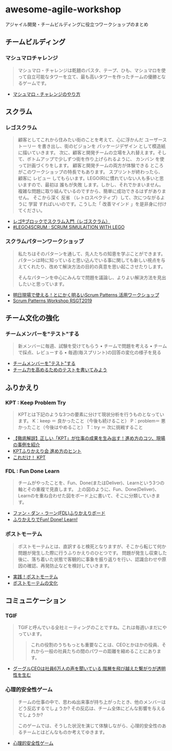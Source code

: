 # awesome-agile-workshop

アジャイル開発・チームビルディングに役立つワークショップのまとめ

## チームビルディング

### マシュマロチャレンジ

> マシュマロ・チャレンジは乾麺のパスタ、テープ、ひも、マシュマロを使って自立可能なタワーを立て、最も高いタワーを作ったチームの優勝となるゲームです。

- [マシュマロ・チャレンジのやり方](https://heart-quake.com/article.php?p=435)

## スクラム

### レゴスクラム

> 顧客としてこれから住みたい街のことを考えて、心に浮かんだ ユーザーストーリー を書き出し、街のビジョンを パッケージデザイン として模造紙に描いていきます。
> 次に、顧客と開発チームの立場を入れ替えます。そして、ボトムアップで少しずつ街を作り上げられるように、 カンバン を使って計画づくりをします。 顧客と開発チームの両方が体験できる ところがこのワークショップの特長でもあります。
> スプリントが終わったら、顧客に レビュー してもらいます。LEGO(R)に慣れていない人も多いと思いますので、最初は 誰もが失敗 します。しかし、それでかまいません。複雑な問題に取り組んでいるのですから、簡単に成功できるはずがありません。
> そこから深く 反省 （レトロスペクティブ）して、次につながるように 学習 すればいいのです。こうした「 改善マインド 」を是非身に付けてください。

- [レゴ®ブロックでスクラム入門（レゴスクラム）](https://www.waicrew.com/training/scrum/)
- [#LEGO4SCRUM : SCRUM SIMULAITION WITH LEGO](https://www.lego4scrum.com/)

### スクラムパターンワークショップ

> 私たちはそのパターンを通して、先人たちの知恵を学ぶことができます。
> パターンは時に知っていると思い込んでいる事に関しても新しい視点を与えてくれたり、改めて解決方法の目的の真意を思い起こさせたりします。
>
> そんなパターンを中心にみんなで問題を議論し、よりよい解決方法を見出したいと思っています。

- [明日現場で使える！とにかく明るいScrum Patterns 活用ワークショップ](https://confengine.com/regional-scrum-gathering-tokyo-2019/proposal/7828/scrum-patterns)
- [Scrum Patterns Workshop RSGT2019](https://speakerdeck.com/sasakendayo/scrum-patterns-workshop-rsgt2019)

## チーム文化の強化

### チームメンバーを"テスト"する

> 新メンバーに毎週、試験を受けてもらう
> • チームで問題を考える
> • チームで採点、レビューする
> • 毎週(毎スプリント)の回答の変化の様子を見る

- [チームメンバーを"テスト"する](https://www.slideshare.net/yattom/test-new-members)
- [チーム力を高めるためのテストを書いてみよう](http://tech-blog.rakus.co.jp/entry/20180619/agile/scrum)

## ふりかえり

### KPT : Keep Problem Try

> KPTとは下記のような3つの要素に分けて現状分析を行うものとなっています。
> K：keep ＝ 良かったこと（今後も続けること）
> P：problem＝ 悪かったこと（今後はやめること）
> T：try ＝ 次に挑戦すること

- [【徹底解説】正しい「KPT」が仕事の成果を生み出す！進め方のコツ、現場の事例を紹介](https://seleck.cc/kpt)
- [KPTふりかえり会 進め方のヒント](http://objectclub.jp/download/files/pf/KPT_TIPS.pdf)
- [これだけ！ KPT](https://www.amazon.co.jp/dp/4799102753)

### FDL : Fun Done Learn

> チームがやったことを、Fun、Done(またはDeliver)、Learnという3つの軸とその重複で見直します。
> 上の図のように、Fun、Done(Deliver)、Learnのを重ね合わせた図をボード上に書いて、そこに分類していきます。

- [ファン・ダン・ラーン(FDL)ふりかえりボード](https://yattom.hatenablog.com/entries/2018/10/31)
- [ふりかえりでFun! Done! Learn!](https://www.ogis-ri.co.jp/otc/hiroba/others/ActivityPocket/FunDoneLearn.html)

### ポストモーテム

> ポストモーテムとは、直訳すると検死となりますが、そこから転じて何か問題が発生した際に行うふりかえりのひとつです。
> 問題が発生し収束した後に、落ち着いた状態で客観的に事象を振り返りを行い、認識合わせや原因の確認、再発防止などを検討していきます。

- [実践！ポストモーテム](https://inside.pixiv.blog/shimashima/6452)
- [ポストモーテムの文化](https://tech.mti.co.jp/entry/2017/11/25/000316)

## コミュニケーション

### TGIF

> TGIFと呼んでいる全社ミーティングのことですね。これは毎週いまだにやっています。
> > これの役割のうちもっとも重要なことは、CEOとかほかの役員、それから一般の社員たちの間のパワーの距離を縮めることにあります。

- [グーグルCEOは社員6万人の声を聞いている 階層を飛び越えた繋がりが透明性を生む](https://toyokeizai.net/articles/-/92606)

### 心理的安全性ゲーム

> チームの仕事の中で、思わぬ出来事が持ち上がったとき、他のメンバーはどう反応するでしょうか?
> その反応は、チーム全体にどんな影響を与えるでしょうか?
>
> このゲームでは、そうした状況を演じて体験しながら、心理的安全性のあるチームとはどんなものか考えてゆきます。

- [心理的安全性ゲーム](https://games.yattom.jp/safety)
